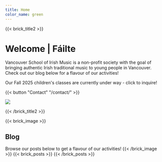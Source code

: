 ```yaml
---
title: Home
color_name: green
---
```

{{< brick_title2 >}}

# Welcome | Fáilte

Vancouver School of Irish Music is a non-profit society with the goal of bringing authentic Irish traditional music to young people in Vancouver. Check out our blog below for a flavour of our activities!

Our Fall 2025 children's classes are currently under way - click to inquire!

{{< button "Contact" "/contact/" >}}

![](/uploads/photos/20250603_ISM-258942.jpg)

{{< /brick_title2 >}}

{{< brick_image >}}
## Blog

Browse our posts below to get a flavour of our activities!
{{< /brick_image >}}
{{< brick_posts >}}
{{< /brick_posts >}}
